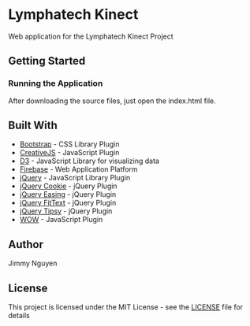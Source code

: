 # Lymphatech Kinect

Web application for the Lymphatech Kinect Project

## Getting Started

### Running the Application

After downloading the source files, just open the index.html file.

## Built With

* [Bootstrap](http://getbootstrap.com/) - CSS Library Plugin
* [CreativeJS](http://creativejs.com/) - JavaScript Plugin
* [D3](https://d3js.org/) - JavaScript Library for visualizing data
* [Firebase](https://firebase.google.com/) - Web Application Platform
* [jQuery](https://jquery.com/) - JavaScript Library Plugin
* [jQuery Cookie](https://plugins.jquery.com/cookie/) - jQuery Plugin
* [jQuery Easing](http://gsgd.co.uk/sandbox/jquery/easing/) - jQuery Plugin
* [jQuery FitText](http://fittextjs.com/) - jQuery Plugin
* [jQuery Tipsy](http://onehackoranother.com/projects/jquery/tipsy/) - jQuery Plugin
* [WOW](http://mynameismatthieu.com/WOW/) - JavaScript Plugin

## Author

Jimmy Nguyen

## License

This project is licensed under the MIT License - see the [LICENSE](https://github.com/jimmynguyen/lymphatech-kinect/blob/master/LICENSE) file for details